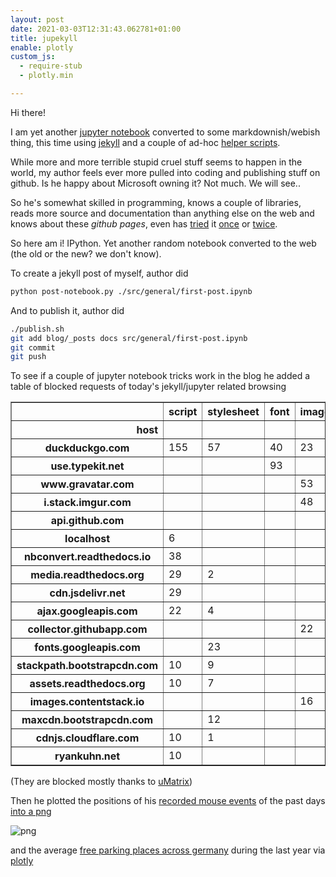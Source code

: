 ```yaml
---
layout: post
date: 2021-03-03T12:31:43.062781+01:00
title: jupekyll
enable: plotly
custom_js: 
  - require-stub
  - plotly.min

---
```



Hi there!

I am yet another [jupyter notebook](https://ipython.org/notebook.html) converted to some markdownish/webish thing, this time using [jekyll](https://jekyllrb.com/) and a couple of ad-hoc [helper scripts](https://github.com/defgsus/blog/tree/master/src/nbconv).

While more and more terrible stupid cruel stuff seems to happen in the world, my author feels ever more pulled into coding and publishing stuff on github. Is he happy about Microsoft owning it? Not much. We will see.. 

So he's somewhat skilled in programming, knows a couple of libraries, reads more source and documentation than anything else on the web and knows about these *github pages*, even has [tried](https://defgsus.github.io/afd-chat/) it [once](https://defgsus.github.io/wahl17/) or [twice](https://defgsus.github.io/bm-wahl-18-jena/).

So here am i! IPython. Yet another random notebook converted to the web (the old or the new? we don't know).

To create a jekyll post of myself, author did
```bash
python post-notebook.py ./src/general/first-post.ipynb
```

And to publish it, author did
```bash
./publish.sh
git add blog/_posts docs src/general/first-post.ipynb
git commit 
git push
```

To see if a couple of jupyter notebook tricks work in the blog he added a table of blocked requests of today's jekyll/jupyter related browsing  







<div>
<style scoped>
    .dataframe tbody tr th:only-of-type {
        vertical-align: middle;
    }

    .dataframe tbody tr th {
        vertical-align: top;
    }

    .dataframe thead th {
        text-align: right;
    }
</style>
<table border="1" class="dataframe">
  <thead>
    <tr style="text-align: right;">
      <th></th>
      <th>script</th>
      <th>stylesheet</th>
      <th>font</th>
      <th>image</th>
      <th>ping</th>
      <th>beacon</th>
      <th>other</th>
      <th>main_frame</th>
    </tr>
    <tr>
      <th>host</th>
      <th></th>
      <th></th>
      <th></th>
      <th></th>
      <th></th>
      <th></th>
      <th></th>
      <th></th>
    </tr>
  </thead>
  <tbody>
    <tr>
      <th>duckduckgo.com</th>
      <td>155</td>
      <td>57</td>
      <td>40</td>
      <td>23</td>
      <td></td>
      <td></td>
      <td></td>
      <td></td>
    </tr>
    <tr>
      <th>use.typekit.net</th>
      <td></td>
      <td></td>
      <td>93</td>
      <td></td>
      <td></td>
      <td></td>
      <td></td>
      <td></td>
    </tr>
    <tr>
      <th>www.gravatar.com</th>
      <td></td>
      <td></td>
      <td></td>
      <td>53</td>
      <td></td>
      <td></td>
      <td></td>
      <td></td>
    </tr>
    <tr>
      <th>i.stack.imgur.com</th>
      <td></td>
      <td></td>
      <td></td>
      <td>48</td>
      <td></td>
      <td></td>
      <td></td>
      <td></td>
    </tr>
    <tr>
      <th>api.github.com</th>
      <td></td>
      <td></td>
      <td></td>
      <td></td>
      <td>25</td>
      <td>17</td>
      <td></td>
      <td></td>
    </tr>
    <tr>
      <th>localhost</th>
      <td>6</td>
      <td></td>
      <td></td>
      <td></td>
      <td></td>
      <td></td>
      <td>34</td>
      <td>2</td>
    </tr>
    <tr>
      <th>nbconvert.readthedocs.io</th>
      <td>38</td>
      <td></td>
      <td></td>
      <td></td>
      <td></td>
      <td></td>
      <td></td>
      <td></td>
    </tr>
    <tr>
      <th>media.readthedocs.org</th>
      <td>29</td>
      <td>2</td>
      <td></td>
      <td></td>
      <td></td>
      <td></td>
      <td></td>
      <td></td>
    </tr>
    <tr>
      <th>cdn.jsdelivr.net</th>
      <td>29</td>
      <td></td>
      <td></td>
      <td></td>
      <td></td>
      <td></td>
      <td></td>
      <td></td>
    </tr>
    <tr>
      <th>ajax.googleapis.com</th>
      <td>22</td>
      <td>4</td>
      <td></td>
      <td></td>
      <td></td>
      <td></td>
      <td></td>
      <td></td>
    </tr>
    <tr>
      <th>collector.githubapp.com</th>
      <td></td>
      <td></td>
      <td></td>
      <td>22</td>
      <td>2</td>
      <td></td>
      <td></td>
      <td></td>
    </tr>
    <tr>
      <th>fonts.googleapis.com</th>
      <td></td>
      <td>23</td>
      <td></td>
      <td></td>
      <td></td>
      <td></td>
      <td></td>
      <td></td>
    </tr>
    <tr>
      <th>stackpath.bootstrapcdn.com</th>
      <td>10</td>
      <td>9</td>
      <td></td>
      <td></td>
      <td></td>
      <td></td>
      <td></td>
      <td></td>
    </tr>
    <tr>
      <th>assets.readthedocs.org</th>
      <td>10</td>
      <td>7</td>
      <td></td>
      <td></td>
      <td></td>
      <td></td>
      <td></td>
      <td></td>
    </tr>
    <tr>
      <th>images.contentstack.io</th>
      <td></td>
      <td></td>
      <td></td>
      <td>16</td>
      <td></td>
      <td></td>
      <td></td>
      <td></td>
    </tr>
    <tr>
      <th>maxcdn.bootstrapcdn.com</th>
      <td></td>
      <td>12</td>
      <td></td>
      <td></td>
      <td></td>
      <td></td>
      <td></td>
      <td></td>
    </tr>
    <tr>
      <th>cdnjs.cloudflare.com</th>
      <td>10</td>
      <td>1</td>
      <td></td>
      <td></td>
      <td></td>
      <td></td>
      <td></td>
      <td></td>
    </tr>
    <tr>
      <th>ryankuhn.net</th>
      <td>10</td>
      <td></td>
      <td></td>
      <td></td>
      <td></td>
      <td></td>
      <td></td>
      <td></td>
    </tr>
  </tbody>
</table>
</div>



(They are blocked mostly thanks to [uMatrix](https://github.com/gorhill/uMatrix))

Then he plotted the positions of his [recorded mouse events](https://github.com/defgsus/ufa) of the past days [into a png](https://matplotlib.org/)





    
![png]({{site.baseurl}}/assets/nb/2021-03-02-first-post_files/2021-03-02-first-post_4_0.png)
    


and the average [free parking places across germany](https://github.com/defgsus/parking-data) during the last year via [plotly](https://plotly.com/graphing-libraries/)









<div>                            <div id="3e623017-b06f-4c58-a337-256fbf3f6ce5" class="plotly-graph-div" style="height:350px; width:100%;"></div>            <script type="text/javascript">                require(["plotly"], function(Plotly) {                    window.PLOTLYENV=window.PLOTLYENV || {};                                    if (document.getElementById("3e623017-b06f-4c58-a337-256fbf3f6ce5")) {                    Plotly.newPlot(                        "3e623017-b06f-4c58-a337-256fbf3f6ce5",                        [{"hovertemplate": "per week=%{x}<br>free parking %=%{y}<extra></extra>", "legendgroup": "", "line": {"color": "#636efa", "dash": "solid"}, "mode": "lines", "name": "", "orientation": "v", "showlegend": false, "type": "scatter", "x": ["2020-03-23T00:00:00", "2020-03-30T00:00:00", "2020-04-06T00:00:00", "2020-04-13T00:00:00", "2020-04-20T00:00:00", "2020-04-27T00:00:00", "2020-05-04T00:00:00", "2020-05-11T00:00:00", "2020-05-18T00:00:00", "2020-05-25T00:00:00", "2020-06-01T00:00:00", "2020-06-08T00:00:00", "2020-06-15T00:00:00", "2020-06-22T00:00:00", "2020-06-29T00:00:00", "2020-07-06T00:00:00", "2020-07-13T00:00:00", "2020-07-20T00:00:00", "2020-07-27T00:00:00", "2020-08-03T00:00:00", "2020-08-10T00:00:00", "2020-08-17T00:00:00", "2020-08-24T00:00:00", "2020-08-31T00:00:00", "2020-09-07T00:00:00", "2020-09-14T00:00:00", "2020-09-21T00:00:00", "2020-09-28T00:00:00", "2020-10-05T00:00:00", "2020-10-12T00:00:00", "2020-10-19T00:00:00", "2020-10-26T00:00:00", "2020-11-02T00:00:00", "2020-11-09T00:00:00", "2020-11-16T00:00:00", "2020-11-23T00:00:00", "2020-11-30T00:00:00", "2020-12-07T00:00:00", "2020-12-14T00:00:00", "2020-12-21T00:00:00", "2020-12-28T00:00:00", "2021-01-04T00:00:00", "2021-01-11T00:00:00", "2021-01-18T00:00:00", "2021-01-25T00:00:00", "2021-02-01T00:00:00"], "xaxis": "x", "y": [81.39335406503318, 78.488042377512, 78.18305148624327, 78.12249005777372, 75.36820019351688, 74.38202060620233, 71.15440456502984, 68.83523803579847, 67.51763653937834, 66.32854457762568, 67.19746434626656, 64.51577024616326, 63.80912536241573, 65.19905999979292, 62.652927555057595, 62.01854085955365, 63.486908610281915, 63.41855486104345, 63.961098604381654, 63.22078221202305, 62.87007594949558, 61.81700884001577, 59.78846293201503, 59.93534889472693, 60.675525245645126, 60.09869017665972, 60.76959200862859, 61.03163464959719, 59.7515148236435, 60.987604822803135, 63.58939209302269, 64.56453300679019, 69.66440400607104, 68.39344694613271, 67.2122258710455, 65.41033082509455, 65.95598363193447, 64.01227467731701, 71.82144812889933, 81.29715495242107, 84.08032214066913, 77.93441354607342, 75.80797463604058, 75.49523422189849, 76.17777873411897, 75.10342660200449], "yaxis": "y"}],                        {"height": 350, "legend": {"tracegroupgap": 0}, "margin": {"t": 60}, "template": {"data": {"bar": [{"error_x": {"color": "#2a3f5f"}, "error_y": {"color": "#2a3f5f"}, "marker": {"line": {"color": "white", "width": 0.5}}, "type": "bar"}], "barpolar": [{"marker": {"line": {"color": "white", "width": 0.5}}, "type": "barpolar"}], "carpet": [{"aaxis": {"endlinecolor": "#2a3f5f", "gridcolor": "#C8D4E3", "linecolor": "#C8D4E3", "minorgridcolor": "#C8D4E3", "startlinecolor": "#2a3f5f"}, "baxis": {"endlinecolor": "#2a3f5f", "gridcolor": "#C8D4E3", "linecolor": "#C8D4E3", "minorgridcolor": "#C8D4E3", "startlinecolor": "#2a3f5f"}, "type": "carpet"}], "choropleth": [{"colorbar": {"outlinewidth": 0, "ticks": ""}, "type": "choropleth"}], "contour": [{"colorbar": {"outlinewidth": 0, "ticks": ""}, "colorscale": [[0.0, "#0d0887"], [0.1111111111111111, "#46039f"], [0.2222222222222222, "#7201a8"], [0.3333333333333333, "#9c179e"], [0.4444444444444444, "#bd3786"], [0.5555555555555556, "#d8576b"], [0.6666666666666666, "#ed7953"], [0.7777777777777778, "#fb9f3a"], [0.8888888888888888, "#fdca26"], [1.0, "#f0f921"]], "type": "contour"}], "contourcarpet": [{"colorbar": {"outlinewidth": 0, "ticks": ""}, "type": "contourcarpet"}], "heatmap": [{"colorbar": {"outlinewidth": 0, "ticks": ""}, "colorscale": [[0.0, "#0d0887"], [0.1111111111111111, "#46039f"], [0.2222222222222222, "#7201a8"], [0.3333333333333333, "#9c179e"], [0.4444444444444444, "#bd3786"], [0.5555555555555556, "#d8576b"], [0.6666666666666666, "#ed7953"], [0.7777777777777778, "#fb9f3a"], [0.8888888888888888, "#fdca26"], [1.0, "#f0f921"]], "type": "heatmap"}], "heatmapgl": [{"colorbar": {"outlinewidth": 0, "ticks": ""}, "colorscale": [[0.0, "#0d0887"], [0.1111111111111111, "#46039f"], [0.2222222222222222, "#7201a8"], [0.3333333333333333, "#9c179e"], [0.4444444444444444, "#bd3786"], [0.5555555555555556, "#d8576b"], [0.6666666666666666, "#ed7953"], [0.7777777777777778, "#fb9f3a"], [0.8888888888888888, "#fdca26"], [1.0, "#f0f921"]], "type": "heatmapgl"}], "histogram": [{"marker": {"colorbar": {"outlinewidth": 0, "ticks": ""}}, "type": "histogram"}], "histogram2d": [{"colorbar": {"outlinewidth": 0, "ticks": ""}, "colorscale": [[0.0, "#0d0887"], [0.1111111111111111, "#46039f"], [0.2222222222222222, "#7201a8"], [0.3333333333333333, "#9c179e"], [0.4444444444444444, "#bd3786"], [0.5555555555555556, "#d8576b"], [0.6666666666666666, "#ed7953"], [0.7777777777777778, "#fb9f3a"], [0.8888888888888888, "#fdca26"], [1.0, "#f0f921"]], "type": "histogram2d"}], "histogram2dcontour": [{"colorbar": {"outlinewidth": 0, "ticks": ""}, "colorscale": [[0.0, "#0d0887"], [0.1111111111111111, "#46039f"], [0.2222222222222222, "#7201a8"], [0.3333333333333333, "#9c179e"], [0.4444444444444444, "#bd3786"], [0.5555555555555556, "#d8576b"], [0.6666666666666666, "#ed7953"], [0.7777777777777778, "#fb9f3a"], [0.8888888888888888, "#fdca26"], [1.0, "#f0f921"]], "type": "histogram2dcontour"}], "mesh3d": [{"colorbar": {"outlinewidth": 0, "ticks": ""}, "type": "mesh3d"}], "parcoords": [{"line": {"colorbar": {"outlinewidth": 0, "ticks": ""}}, "type": "parcoords"}], "pie": [{"automargin": true, "type": "pie"}], "scatter": [{"marker": {"colorbar": {"outlinewidth": 0, "ticks": ""}}, "type": "scatter"}], "scatter3d": [{"line": {"colorbar": {"outlinewidth": 0, "ticks": ""}}, "marker": {"colorbar": {"outlinewidth": 0, "ticks": ""}}, "type": "scatter3d"}], "scattercarpet": [{"marker": {"colorbar": {"outlinewidth": 0, "ticks": ""}}, "type": "scattercarpet"}], "scattergeo": [{"marker": {"colorbar": {"outlinewidth": 0, "ticks": ""}}, "type": "scattergeo"}], "scattergl": [{"marker": {"colorbar": {"outlinewidth": 0, "ticks": ""}}, "type": "scattergl"}], "scattermapbox": [{"marker": {"colorbar": {"outlinewidth": 0, "ticks": ""}}, "type": "scattermapbox"}], "scatterpolar": [{"marker": {"colorbar": {"outlinewidth": 0, "ticks": ""}}, "type": "scatterpolar"}], "scatterpolargl": [{"marker": {"colorbar": {"outlinewidth": 0, "ticks": ""}}, "type": "scatterpolargl"}], "scatterternary": [{"marker": {"colorbar": {"outlinewidth": 0, "ticks": ""}}, "type": "scatterternary"}], "surface": [{"colorbar": {"outlinewidth": 0, "ticks": ""}, "colorscale": [[0.0, "#0d0887"], [0.1111111111111111, "#46039f"], [0.2222222222222222, "#7201a8"], [0.3333333333333333, "#9c179e"], [0.4444444444444444, "#bd3786"], [0.5555555555555556, "#d8576b"], [0.6666666666666666, "#ed7953"], [0.7777777777777778, "#fb9f3a"], [0.8888888888888888, "#fdca26"], [1.0, "#f0f921"]], "type": "surface"}], "table": [{"cells": {"fill": {"color": "#EBF0F8"}, "line": {"color": "white"}}, "header": {"fill": {"color": "#C8D4E3"}, "line": {"color": "white"}}, "type": "table"}]}, "layout": {"annotationdefaults": {"arrowcolor": "#2a3f5f", "arrowhead": 0, "arrowwidth": 1}, "autotypenumbers": "strict", "coloraxis": {"colorbar": {"outlinewidth": 0, "ticks": ""}}, "colorscale": {"diverging": [[0, "#8e0152"], [0.1, "#c51b7d"], [0.2, "#de77ae"], [0.3, "#f1b6da"], [0.4, "#fde0ef"], [0.5, "#f7f7f7"], [0.6, "#e6f5d0"], [0.7, "#b8e186"], [0.8, "#7fbc41"], [0.9, "#4d9221"], [1, "#276419"]], "sequential": [[0.0, "#0d0887"], [0.1111111111111111, "#46039f"], [0.2222222222222222, "#7201a8"], [0.3333333333333333, "#9c179e"], [0.4444444444444444, "#bd3786"], [0.5555555555555556, "#d8576b"], [0.6666666666666666, "#ed7953"], [0.7777777777777778, "#fb9f3a"], [0.8888888888888888, "#fdca26"], [1.0, "#f0f921"]], "sequentialminus": [[0.0, "#0d0887"], [0.1111111111111111, "#46039f"], [0.2222222222222222, "#7201a8"], [0.3333333333333333, "#9c179e"], [0.4444444444444444, "#bd3786"], [0.5555555555555556, "#d8576b"], [0.6666666666666666, "#ed7953"], [0.7777777777777778, "#fb9f3a"], [0.8888888888888888, "#fdca26"], [1.0, "#f0f921"]]}, "colorway": ["#636efa", "#EF553B", "#00cc96", "#ab63fa", "#FFA15A", "#19d3f3", "#FF6692", "#B6E880", "#FF97FF", "#FECB52"], "font": {"color": "#2a3f5f"}, "geo": {"bgcolor": "white", "lakecolor": "white", "landcolor": "white", "showlakes": true, "showland": true, "subunitcolor": "#C8D4E3"}, "hoverlabel": {"align": "left"}, "hovermode": "closest", "mapbox": {"style": "light"}, "paper_bgcolor": "white", "plot_bgcolor": "white", "polar": {"angularaxis": {"gridcolor": "#EBF0F8", "linecolor": "#EBF0F8", "ticks": ""}, "bgcolor": "white", "radialaxis": {"gridcolor": "#EBF0F8", "linecolor": "#EBF0F8", "ticks": ""}}, "scene": {"xaxis": {"backgroundcolor": "white", "gridcolor": "#DFE8F3", "gridwidth": 2, "linecolor": "#EBF0F8", "showbackground": true, "ticks": "", "zerolinecolor": "#EBF0F8"}, "yaxis": {"backgroundcolor": "white", "gridcolor": "#DFE8F3", "gridwidth": 2, "linecolor": "#EBF0F8", "showbackground": true, "ticks": "", "zerolinecolor": "#EBF0F8"}, "zaxis": {"backgroundcolor": "white", "gridcolor": "#DFE8F3", "gridwidth": 2, "linecolor": "#EBF0F8", "showbackground": true, "ticks": "", "zerolinecolor": "#EBF0F8"}}, "shapedefaults": {"line": {"color": "#2a3f5f"}}, "ternary": {"aaxis": {"gridcolor": "#DFE8F3", "linecolor": "#A2B1C6", "ticks": ""}, "baxis": {"gridcolor": "#DFE8F3", "linecolor": "#A2B1C6", "ticks": ""}, "bgcolor": "white", "caxis": {"gridcolor": "#DFE8F3", "linecolor": "#A2B1C6", "ticks": ""}}, "title": {"x": 0.05}, "xaxis": {"automargin": true, "gridcolor": "#EBF0F8", "linecolor": "#EBF0F8", "ticks": "", "title": {"standoff": 15}, "zerolinecolor": "#EBF0F8", "zerolinewidth": 2}, "yaxis": {"automargin": true, "gridcolor": "#EBF0F8", "linecolor": "#EBF0F8", "ticks": "", "title": {"standoff": 15}, "zerolinecolor": "#EBF0F8", "zerolinewidth": 2}}}, "xaxis": {"anchor": "y", "domain": [0.0, 1.0], "title": {"text": "per week"}}, "yaxis": {"anchor": "x", "domain": [0.0, 1.0], "title": {"text": "free parking %"}}},                        {"responsive": true}                    ).then(function(){


                        })                };                });            </script>        </div>




